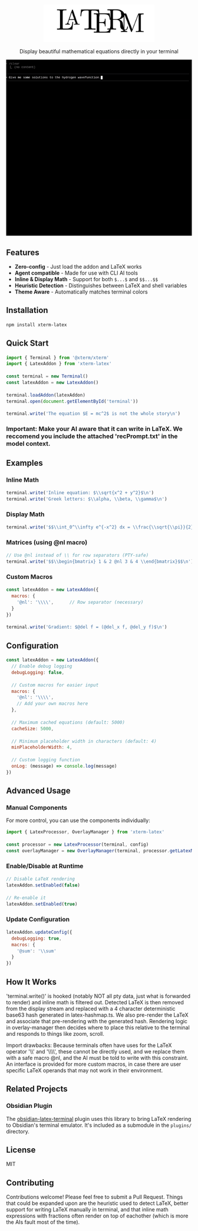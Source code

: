 <div align="center">
  <img src="logo.svg" alt="LaTerM" width="300" />

  Display beautiful mathematical equations directly in your terminal

  <img src="DEMO2.gif" alt="LaTeRM Demo" width="600" />
</div>

## Features

- **Zero-config** - Just load the addon and LaTeX works
- **Agent compatible** - Made for use with CLI AI tools
- **Inline & Display Math** - Support for both `$...$` and `$$...$$`
- **Heuristic Detection** - Distinguishes between LaTeX and shell variables
- **Theme Aware** - Automatically matches terminal colors

## Installation

```bash
npm install xterm-latex
```

## Quick Start

```javascript
import { Terminal } from '@xterm/xterm'
import { LatexAddon } from 'xterm-latex'

const terminal = new Terminal()
const latexAddon = new LatexAddon()

terminal.loadAddon(latexAddon)
terminal.open(document.getElementById('terminal'))

terminal.write('The equation $E = mc^2$ is not the whole story\n')
```
### Important: Make your AI aware that it can write in LaTeX. We reccomend you include the attached 'recPrompt.txt' in the model context.

## Examples

### Inline Math
```javascript
terminal.write('Inline equation: $\\sqrt{x^2 + y^2}$\n')
terminal.write('Greek letters: $\\alpha, \\beta, \\gamma$\n')
```

### Display Math
```javascript
terminal.write('$$\\int_0^\\infty e^{-x^2} dx = \\frac{\\sqrt{\\pi}}{2}$$\n')
```

### Matrices (using @nl macro)
```javascript
// Use @nl instead of \\ for row separators (PTY-safe)
terminal.write('$$\\begin{bmatrix} 1 & 2 @nl 3 & 4 \\end{bmatrix}$$\n')
```

### Custom Macros
```javascript
const latexAddon = new LatexAddon({
  macros: {
    '@nl': '\\\\',      // Row separator (necessary)
  }
})

terminal.write('Gradient: $@del f = (@del_x f, @del_y f)$\n')
```

## Configuration

```javascript
const latexAddon = new LatexAddon({
  // Enable debug logging
  debugLogging: false,

  // Custom macros for easier input
  macros: {
    '@nl': '\\\\',
    // Add your own macros here
  },

  // Maximum cached equations (default: 5000)
  cacheSize: 5000,

  // Minimum placeholder width in characters (default: 4)
  minPlaceholderWidth: 4,

  // Custom logging function
  onLog: (message) => console.log(message)
})
```

## Advanced Usage

### Manual Components

For more control, you can use the components individually:

```javascript
import { LatexProcessor, OverlayManager } from 'xterm-latex'

const processor = new LatexProcessor(terminal, config)
const overlayManager = new OverlayManager(terminal, processor.getLatexMap())
```

### Enable/Disable at Runtime

```javascript
// Disable LaTeX rendering
latexAddon.setEnabled(false)

// Re-enable it
latexAddon.setEnabled(true)
```

### Update Configuration

```javascript
latexAddon.updateConfig({
  debugLogging: true,
  macros: {
    '@sum': '\\sum'
  }
})
```

## How It Works

'terminal.write()' is hooked (notably NOT all pty data, just what is forwarded to render) and inline math is filtered out. Detected LaTeX is then removed from the display stream and replaced with a 4 character deterministic base63 hash generated in latex-hashmap.ts. We also pre-render the LaTeX and associate that pre-rendering with the generated hash. Rendering logic in overlay-manager then decides where to place this relative to the terminal and responds to things like zoom, scroll.

Import drawbacks:
Because terminals often have uses for the LaTeX operator '\\\\' and '\\\\\\\\', these cannot be directly used, and we 
replace them with a safe macro @nl, and the AI must be told to write with this constraint. An interface is provided for more custom macros, in case there are user specific LaTeX operands that may not work in their environment. 
 

## Related Projects

### Obsidian Plugin
The [obsidian-latex-terminal](https://github.com/MaxwellsEquation/LaTerM-obsidian) plugin uses this library to bring LaTeX rendering to Obsidian's terminal emulator. It's included as a submodule in the `plugins/` directory.

## License

MIT

## Contributing

Contributions welcome! Please feel free to submit a Pull Request.
Things that could be expanded upon are the heuristic used to detect LaTeX, better support for writing LaTeX manually
in terminal, and that inline math expressions with fractions often render on top of eachother (which is more the AIs fault most of the time).

